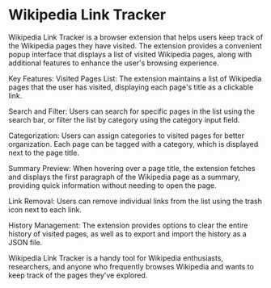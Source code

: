 # Wikipedia Link Tracker

Wikipedia Link Tracker is a browser extension that helps users keep track of the Wikipedia pages they have visited. The extension provides a convenient popup interface that displays a list of visited Wikipedia pages, along with additional features to enhance the user's browsing experience.

Key Features:
Visited Pages List: The extension maintains a list of Wikipedia pages that the user has visited, displaying each page's title as a clickable link.

Search and Filter: Users can search for specific pages in the list using the search bar, or filter the list by category using the category input field.

Categorization: Users can assign categories to visited pages for better organization. Each page can be tagged with a category, which is displayed next to the page title.

Summary Preview: When hovering over a page title, the extension fetches and displays the first paragraph of the Wikipedia page as a summary, providing quick information without needing to open the page.

Link Removal: Users can remove individual links from the list using the trash icon next to each link.

History Management: The extension provides options to clear the entire history of visited pages, as well as to export and import the history as a JSON file.

Wikipedia Link Tracker is a handy tool for Wikipedia enthusiasts, researchers, and anyone who frequently browses Wikipedia and wants to keep track of the pages they've explored.
